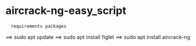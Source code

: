 # aircrack-ng-easy_script
      requirements packages
==> sudo apt update 
==> sudo apt install figlet
==> sudo apt install aircrack-ng

